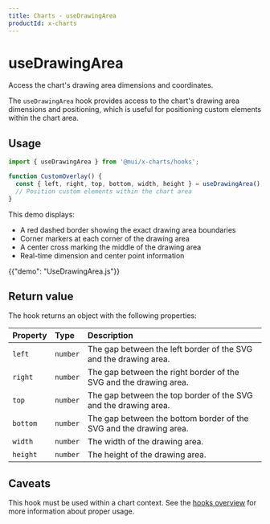 ```yaml
---
title: Charts - useDrawingArea
productId: x-charts
---
```


# useDrawingArea

<p class="description">Access the chart's drawing area dimensions and coordinates.</p>

The `useDrawingArea` hook provides access to the chart's drawing area dimensions and positioning, which is useful for positioning custom elements within the chart area.

## Usage

```js
import { useDrawingArea } from '@mui/x-charts/hooks';

function CustomOverlay() {
  const { left, right, top, bottom, width, height } = useDrawingArea();
  // Position custom elements within the chart area
}
```

This demo displays:

- A red dashed border showing the exact drawing area boundaries
- Corner markers at each corner of the drawing area
- A center cross marking the middle of the drawing area
- Real-time dimension and center point information

{{"demo": "UseDrawingArea.js"}}

## Return value

The hook returns an object with the following properties:

| Property | Type     | Description                                                        |
| :------- | :------- | :----------------------------------------------------------------- |
| `left`   | `number` | The gap between the left border of the SVG and the drawing area.   |
| `right`  | `number` | The gap between the right border of the SVG and the drawing area.  |
| `top`    | `number` | The gap between the top border of the SVG and the drawing area.    |
| `bottom` | `number` | The gap between the bottom border of the SVG and the drawing area. |
| `width`  | `number` | The width of the drawing area.                                     |
| `height` | `number` | The height of the drawing area.                                    |

## Caveats

This hook must be used within a chart context. See the [hooks overview](/x/react-charts/hooks/) for more information about proper usage.

